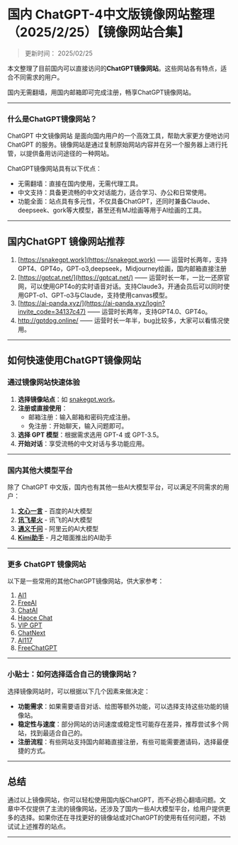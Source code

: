 # 国内 ChatGPT-4中文版镜像网站整理（2025/2/25）【镜像网站合集】 

>更新时间： 2025/02/25      
 
本文整理了目前国内可以直接访问的**ChatGPT镜像网站**。这些网站各有特点，适合不同需求的用户。  

国内无需翻墙，用国内邮箱即可完成注册，畅享ChatGPT镜像网站。

----

### 什么是ChatGPT镜像网站？

ChatGPT 中文镜像网站 是面向国内用户的一个高效工具，帮助大家更方便地访问 ChatGPT 的服务。镜像网站是通过复制原始网站内容并在另一个服务器上进行托管，以提供备用访问途径的一种网站。

ChatGPT镜像网站具有以下优点：
- 无需翻墙：直接在国内使用，无需代理工具。
- 中文支持：具备更流畅的中文对话能力，适合学习、办公和日常使用。
- 功能全面：站点具有多元性，不仅具备ChatGPT，还同时兼备Claude、deepseek、gork等大模型，甚至还有MJ绘画等用于AI绘画的工具。

----

## 国内ChatGPT 镜像网站推荐
1. [https://snakegpt.work](https://snakegpt.work) —— 运营时长两年，支持GPT4、GPT4o，GPT-o3,deepseek，Midjourney绘画，国内邮箱直接注册
2. [https://gptcat.net/](https://gptcat.net/) ——  运营时长一年，一比一还原官网，可以使用GPT4o的实时语音对话。支持Claude3，开通会员后可以同时使用GPT-o1、GPT-o3与Claude，支持使用canvas模型。
3. [https://ai-panda.xyz/](https://ai-panda.xyz/login?invite_code=34137c47)  ——  运营时长两年，支持GPT4.0、GPT4o。
4. http://gptdog.online/  —— 运营时长一年半，bug比较多，大家可以看情况使用。

----

## 如何快速使用ChatGPT镜像网站

### **通过镜像网站快速体验**
1. **选择镜像站点**：如 [snakegpt.work](https://snakegpt.work)。
2. **注册或直接使用**：
   - 邮箱注册：输入邮箱和密码完成注册。
   - 免注册：开始聊天，输入问题即可。
3. **选择 GPT 模型**：根据需求选用 GPT-4 或 GPT-3.5。
4. **开始对话**：享受流畅的中文对话与多功能应用。

----

### 国内其他大模型平台

除了 ChatGPT 中文版，国内也有其他一些AI大模型平台，可以满足不同需求的用户：

1. **[文心一言](https://yiyan.baidu.com/welcome)** - 百度的AI大模型
2. **[讯飞星火](https://xinghuo.xfyun.cn/)** - 讯飞的AI大模型
3. **[通义千问](https://tongyi.aliyun.com/)** - 阿里云的AI大模型
4. **[Kimi助手](https://kimi.moonshot.cn/)** - 月之暗面推出的AI助手

----

### 更多 ChatGPT 镜像网站

以下是一些常用的其他ChatGPT镜像网站，供大家参考：

1. [AI1](https://ai1.yjie.fun/)  
2. [FreeAI](https://Free.ai99.asia)  
3. [ChatAI](https://chatai.lra.cn/#/home/chat)  
4. [Haoce Chat](https://chat.haoce.com/)  
5. [VIP GPT](https://vipag4.aibeke.com/)  
6. [ChatNext](https://www.chatnext.top)  
7. [AI117](https://ai117.com/)  
8. [FreeChatGPT](https://freechatgpt.lol/)  

---

### 小贴士：如何选择适合自己的镜像网站？

选择镜像网站时，可以根据以下几个因素来做决定：
- **功能需求**：如果需要语音对话、绘图等额外功能，可以选择支持这些功能的镜像站。
- **稳定性与速度**：部分网站的访问速度或稳定性可能存在差异，推荐尝试多个网站，找到最适合自己的。
- **注册流程**：有些网站支持国内邮箱直接注册，有些可能需要邀请码，选择最便捷的方式。

---

## 总结

通过以上镜像网站，你可以轻松使用国内版ChatGPT，而不必担心翻墙问题。文章中不仅提供了主流的镜像网站，还涉及了国内一些AI大模型平台，给用户提供更多的选择。如果你还在寻找更好的镜像站或对ChatGPT的使用有任何问题，不妨试试上述推荐的站点。

---

 
       